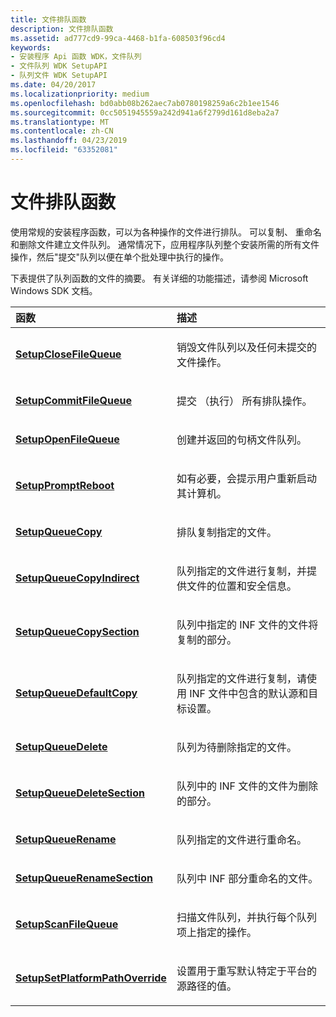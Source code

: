 ```yaml
---
title: 文件排队函数
description: 文件排队函数
ms.assetid: ad777cd9-99ca-4468-b1fa-608503f96cd4
keywords:
- 安装程序 Api 函数 WDK，文件队列
- 文件队列 WDK SetupAPI
- 队列文件 WDK SetupAPI
ms.date: 04/20/2017
ms.localizationpriority: medium
ms.openlocfilehash: bd0abb08b262aec7ab0780198259a6c2b1ee1546
ms.sourcegitcommit: 0cc5051945559a242d941a6f2799d161d8eba2a7
ms.translationtype: MT
ms.contentlocale: zh-CN
ms.lasthandoff: 04/23/2019
ms.locfileid: "63352081"
---
```

# <a name="file-queuing-functions"></a>文件排队函数





使用常规的安装程序函数，可以为各种操作的文件进行排队。 可以复制、 重命名和删除文件建立文件队列。 通常情况下，应用程序队列整个安装所需的所有文件操作，然后"提交"队列以便在单个批处理中执行的操作。

下表提供了队列函数的文件的摘要。 有关详细的功能描述，请参阅 Microsoft Windows SDK 文档。

<table>
<colgroup>
<col width="50%" />
<col width="50%" />
</colgroup>
<thead>
<tr class="header">
<th align="left">函数</th>
<th align="left">描述</th>
</tr>
</thead>
<tbody>
<tr class="odd">
<td align="left"><p><a href="https://msdn.microsoft.com/library/windows/desktop/aa376984" data-raw-source="[&lt;strong&gt;SetupCloseFileQueue&lt;/strong&gt;](https://msdn.microsoft.com/library/windows/desktop/aa376984)"><strong>SetupCloseFileQueue</strong></a></p></td>
<td align="left"><p>销毁文件队列以及任何未提交的文件操作。</p></td>
</tr>
<tr class="even">
<td align="left"><p><a href="https://msdn.microsoft.com/library/windows/desktop/aa376987" data-raw-source="[&lt;strong&gt;SetupCommitFileQueue&lt;/strong&gt;](https://msdn.microsoft.com/library/windows/desktop/aa376987)"><strong>SetupCommitFileQueue</strong></a></p></td>
<td align="left"><p>提交 （执行） 所有排队操作。</p></td>
</tr>
<tr class="odd">
<td align="left"><p><a href="https://msdn.microsoft.com/library/windows/desktop/aa377408" data-raw-source="[&lt;strong&gt;SetupOpenFileQueue&lt;/strong&gt;](https://msdn.microsoft.com/library/windows/desktop/aa377408)"><strong>SetupOpenFileQueue</strong></a></p></td>
<td align="left"><p>创建并返回的句柄文件队列。</p></td>
</tr>
<tr class="even">
<td align="left"><p><a href="https://msdn.microsoft.com/library/windows/desktop/aa377413" data-raw-source="[&lt;strong&gt;SetupPromptReboot&lt;/strong&gt;](https://msdn.microsoft.com/library/windows/desktop/aa377413)"><strong>SetupPromptReboot</strong></a></p></td>
<td align="left"><p>如有必要，会提示用户重新启动其计算机。</p></td>
</tr>
<tr class="odd">
<td align="left"><p><a href="https://msdn.microsoft.com/library/windows/desktop/aa377421" data-raw-source="[&lt;strong&gt;SetupQueueCopy&lt;/strong&gt;](https://msdn.microsoft.com/library/windows/desktop/aa377421)"><strong>SetupQueueCopy</strong></a></p></td>
<td align="left"><p>排队复制指定的文件。</p></td>
</tr>
<tr class="even">
<td align="left"><p><a href="https://msdn.microsoft.com/library/windows/desktop/aa377422" data-raw-source="[&lt;strong&gt;SetupQueueCopyIndirect&lt;/strong&gt;](https://msdn.microsoft.com/library/windows/desktop/aa377422)"><strong>SetupQueueCopyIndirect</strong></a></p></td>
<td align="left"><p>队列指定的文件进行复制，并提供文件的位置和安全信息。</p></td>
</tr>
<tr class="odd">
<td align="left"><p><a href="https://msdn.microsoft.com/library/windows/desktop/aa377423" data-raw-source="[&lt;strong&gt;SetupQueueCopySection&lt;/strong&gt;](https://msdn.microsoft.com/library/windows/desktop/aa377423)"><strong>SetupQueueCopySection</strong></a></p></td>
<td align="left"><p>队列中指定的 INF 文件的文件将复制的部分。</p></td>
</tr>
<tr class="even">
<td align="left"><p><a href="https://msdn.microsoft.com/library/windows/desktop/aa377424" data-raw-source="[&lt;strong&gt;SetupQueueDefaultCopy&lt;/strong&gt;](https://msdn.microsoft.com/library/windows/desktop/aa377424)"><strong>SetupQueueDefaultCopy</strong></a></p></td>
<td align="left"><p>队列指定的文件进行复制，请使用 INF 文件中包含的默认源和目标设置。</p></td>
</tr>
<tr class="odd">
<td align="left"><p><a href="https://msdn.microsoft.com/library/windows/desktop/aa377425" data-raw-source="[&lt;strong&gt;SetupQueueDelete&lt;/strong&gt;](https://msdn.microsoft.com/library/windows/desktop/aa377425)"><strong>SetupQueueDelete</strong></a></p></td>
<td align="left"><p>队列为待删除指定的文件。</p></td>
</tr>
<tr class="even">
<td align="left"><p><a href="https://msdn.microsoft.com/library/windows/desktop/aa377426" data-raw-source="[&lt;strong&gt;SetupQueueDeleteSection&lt;/strong&gt;](https://msdn.microsoft.com/library/windows/desktop/aa377426)"><strong>SetupQueueDeleteSection</strong></a></p></td>
<td align="left"><p>队列中的 INF 文件的文件为删除的部分。</p></td>
</tr>
<tr class="odd">
<td align="left"><p><a href="https://msdn.microsoft.com/library/windows/desktop/aa377427" data-raw-source="[&lt;strong&gt;SetupQueueRename&lt;/strong&gt;](https://msdn.microsoft.com/library/windows/desktop/aa377427)"><strong>SetupQueueRename</strong></a></p></td>
<td align="left"><p>队列指定的文件进行重命名。</p></td>
</tr>
<tr class="even">
<td align="left"><p><a href="https://msdn.microsoft.com/library/windows/desktop/aa377428" data-raw-source="[&lt;strong&gt;SetupQueueRenameSection&lt;/strong&gt;](https://msdn.microsoft.com/library/windows/desktop/aa377428)"><strong>SetupQueueRenameSection</strong></a></p></td>
<td align="left"><p>队列中 INF 部分重命名的文件。</p></td>
</tr>
<tr class="odd">
<td align="left"><p><a href="https://msdn.microsoft.com/library/windows/desktop/aa377435" data-raw-source="[&lt;strong&gt;SetupScanFileQueue&lt;/strong&gt;](https://msdn.microsoft.com/library/windows/desktop/aa377435)"><strong>SetupScanFileQueue</strong></a></p></td>
<td align="left"><p>扫描文件队列，并执行每个队列项上指定的操作。</p></td>
</tr>
<tr class="even">
<td align="left"><p><a href="https://msdn.microsoft.com/library/windows/desktop/aa377440" data-raw-source="[&lt;strong&gt;SetupSetPlatformPathOverride&lt;/strong&gt;](https://msdn.microsoft.com/library/windows/desktop/aa377440)"><strong>SetupSetPlatformPathOverride</strong></a></p></td>
<td align="left"><p>设置用于重写默认特定于平台的源路径的值。</p></td>
</tr>
</tbody>
</table>

 

 

 





